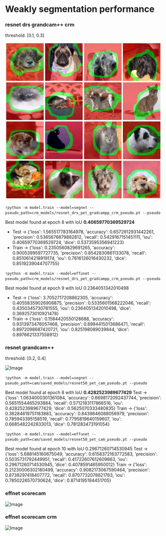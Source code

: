 # Weakly segmentation performance

### resnet drs grandcam++ crm

threshold: [0.1, 0.3]

![Image](ablation_tools/viz/resnet_gradcam_crm.png)

```!python -m model.train --model=segnet --pseudo_path=crm_models/resnet_drs_pet_gradcampp_crm_pseudo.pt --pseudo```

Best model found at epoch 8 with IoU **0.40659770369529724**
- Test -> {'loss': 1.565517783164978, 'accuracy': 0.6572912931442261, 'precision': 0.5365676879882812, 'recall': 0.5429167151451111, 'iou': 0.40659770369529724, 'dice': 0.5373595356941223} 
- Train -> {'loss': 0.2350560829691265, 'accuracy': 0.9005399597727735, 'precision': 0.8542830861133078, 'recall': 0.8510614218919174, 'iou': 0.7616126016430232, 'dice': 0.8519239044707755}

```!python -m model.train --model=effunet --pseudo_path=crm_models/resnet_drs_pet_gradcampp_crm_pseudo.pt --pseudo```

Best model found at epoch 9 with IoU 0.2364051342010498
- Test -> {'loss': 3.7052717208862305, 'accuracy': 0.40558359026908875, 'precision': 0.5335601568222046, 'recall': 0.4350345730781555, 'iou': 0.2364051342010498, 'dice': 0.3692573010921478} 
- Train -> {'loss': 0.1584420550128688, 'accuracy': 0.9313973476057468, 'precision': 0.8994415013686471, 'recall': 0.8972098687420721, 'iou': 0.825198089039844, 'dice': 0.8976621337558912}


### resnet grandcam++

threshold: [0.2, 0.4]

![Image](ablation_tools/viz/resnet_gradcam.png)

```!python -m model.train --model=segnet --pseudo_path=cam/saved_models/resnet50_pet_cam_pseudo.pt --pseudo```

Best model found at epoch 8 with IoU **0.4282523989677429**
Test -> {'loss': 1.0634000301361084, 'accuracy': 0.6698172092437744, 'precision': 0.5651554465293884, 'recall': 0.5712183117866516, 'iou': 0.4282523989677429, 'dice': 0.5625070333480835} 
Train -> {'loss': 0.36284619751183883, 'accuracy': 0.8439846088056979, 'precision': 0.785943395158519, 'recall': 0.7795819640159607, 'iou': 0.6685482242833013, 'dice': 0.781283473191054} 

```!python -m model.train --model=effunet --pseudo_path=cam/saved_models/resnet50_pet_cam_pseudo.pt --pseudo```

Best model found at epoch 10 with IoU 0.29671260714530945
Test -> {'loss': 5.688145160675049, 'accuracy': 0.6158372163772583, 'precision': 0.5035731792449951, 'recall': 0.41722607612609863, 'iou': 0.29671260714530945, 'dice': 0.4078591465950012} 
Train -> {'loss': 0.21230006302180499, 'accuracy': 0.9082173067590464, 'precision': 0.8738297418407772, 'recall': 0.8707732078821763, 'iou': 0.7850226570730624, 'dice': 0.8714195194451705}


### effnet scorecam

![Image](ablation_tools/viz/effnet_scorecam.png)


### effnet scorecam crm

![Image](ablation_tools/viz/effnet_scorecam_crm.png)
